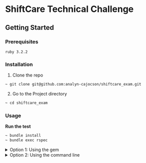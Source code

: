 # ShiftCare Technical Challenge

## Getting Started
### Prerequisites
```
ruby 3.2.2
```
### Installation
1. Clone the repo
```bash
~ git clone git@github.com:analyn-cajocson/shiftcare_exam.git
```

2. Go to the Project directory
```bash
~ cd shiftcare_exam
```

### Usage
**Run the test**
```bash
~ bundle install
~ bundle exec rspec
```

<details>

<summary>Option 1: Using the gem</summary>

1. Install this gem:
```bash
~ gem install ./shiftcare_exam-1.0.0.gem 
```

2. Use Interactive Ruby:
```bash
~ irb
```

**#search**
```ruby
~ require "shiftcare_exam"
 
~ client = Client.new
~ client.search("John Doe")  #this will use the default search field full_name
```
You can also specify the search field:
```ruby
~ require "shiftcare_exam"

~ client = Client.new
~ client.search("john.doe@gmail.com", "email")
```

**#check_duplicates**
```ruby
~ require "shiftcare_exam"

~ client = Client.new
~ client.check_duplicates
```

**Using other JSON file**
```ruby
~ require "shiftcare_exam"
~ require "json"

~ json_file_path = File.expand_path("~/path/to/your/file.json")
~ client = Client.new(json_file_path)
```
</details>

<details>

<summary>Option 2: Using the command line</summary>

**--help**

Check the available options
```bash
~ bin/client_search -h
```

**#search**
```bash
~ bin/client_search -v "John Doe"  #this will use the default search field full_name
```
You can also specify the search field:
```bash
~ bin/client_search -v "john.doe@gmail.com" -f "email"
```

**#check_duplicates**
```bash
~ bin/client_duplicates
```

**Using other JSON file**

Use the -j options in running the command
```bash
~ bin/client_search -v "john.doe@gmail.com" -f "email" -j ~/path/to/your/file.json

~ bin/client_duplicates  -j ~/path/to/your/file.json
```
</details>
